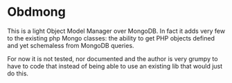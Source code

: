 Obdmong
=======

This is a light Object Model Manager over MongoDB. In fact it adds very few to the existing php Mongo classes: the ability to get PHP objects defined and yet schemaless from MongoDB queries.

For now it is not tested, nor documented and the author is very grumpy to have to code that instead of being able to use an existing lib that would just do this. 
